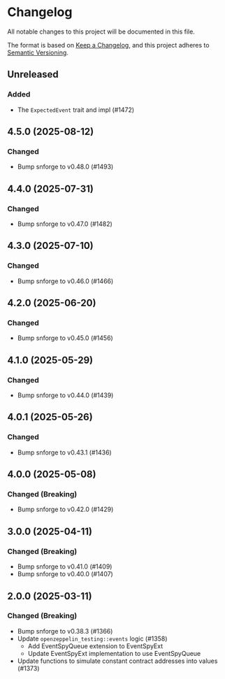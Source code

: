 <!-- markdownlint-disable MD024 -->

# Changelog

All notable changes to this project will be documented in this file.

The format is based on [Keep a Changelog](https://keepachangelog.com/en/1.1.0/),
and this project adheres to [Semantic Versioning](https://semver.org/spec/v2.0.0.html).

## Unreleased

### Added

- The `ExpectedEvent` trait and impl (#1472)

## 4.5.0 (2025-08-12)

### Changed

- Bump snforge to v0.48.0 (#1493)

## 4.4.0 (2025-07-31)

### Changed

- Bump snforge to v0.47.0 (#1482)

## 4.3.0 (2025-07-10)

### Changed

- Bump snforge to v0.46.0 (#1466)

## 4.2.0 (2025-06-20)

### Changed

- Bump snforge to v0.45.0 (#1456)

## 4.1.0 (2025-05-29)

### Changed

- Bump snforge to v0.44.0 (#1439)

## 4.0.1 (2025-05-26)

### Changed

- Bump snforge to v0.43.1 (#1436)

## 4.0.0 (2025-05-08)

### Changed (Breaking)

- Bump snforge to v0.42.0 (#1429)

## 3.0.0 (2025-04-11)

### Changed (Breaking)

- Bump snforge to v0.41.0 (#1409)
- Bump snforge to v0.40.0 (#1407)

## 2.0.0 (2025-03-11)

### Changed (Breaking)

- Bump snforge to v0.38.3 (#1366)
- Update `openzeppelin_testing::events` logic (#1358)
  - Add EventSpyQueue extension to EventSpyExt
  - Update EventSpyExt implementation to use EventSpyQueue
- Update functions to simulate constant contract addresses into values (#1373)
